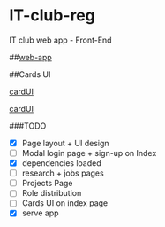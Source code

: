 IT-club-reg
===========

IT club web app - Front-End

##[web-app](http://95.85.14.116:5000)

##Cards UI

[cardUI](https://github.com/triceam/cards-ui)

[cardUI](https://github.com/virtual-dev/CardUICss)

###TODO
- [x] Page layout + UI design
- [ ] Modal login page + sign-up on Index
- [x] dependencies loaded
- [ ] research + jobs pages
- [ ] Projects Page
- [ ] Role distribution
- [ ] Cards UI on index page
- [x] serve app
